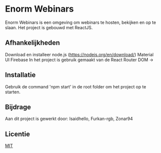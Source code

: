 # Enorm Webinars

Enorm Webinars is een omgeving om webinars te hosten, bekijken en op te slaan.
Het project is gebouwd met ReactJS.

## Afhankelijkheden
Download en installeer node.js (https://nodejs.org/en/download/)
Material UI
Firebase
In het project is gebruik gemaakt van de React Router DOM -> 

## Installatie
Gebruik de command 'npm start' in de root folder om het project op te starten.

## Bijdrage
Aan dit project is gewerkt door:
Isaidhello, Furkan-rgb, Zonar94

## Licentie
[MIT](https://choosealicense.com/licenses/mit/)
